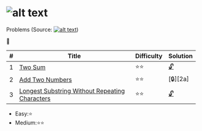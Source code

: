 ![alt text](https://raw.githubusercontent.com/lvncnt/Leetcode-OJ/master/Logo/logo.png "Logo")
========
Problems (Source: [![alt text](https://raw.githubusercontent.com/lvncnt/Leetcode-OJ/master/Logo/LeetCodeLogo.png "Leetcode")][0]) 

:key:

| #                 | Title           | Difficulty   | Solution 
| :-------------:   |-------------    | -----|  ----- 
| 1                 | [Two Sum][1]               | :star::star:  | [:unlock:][1a]
| 2                 | [Add Two Numbers][2]        |  :star::star:  | [:lock:][2a]  
| 3                 | [Longest Substring Without Repeating Characters][3]      |    :star::star:  | [:unlock:][3a]  

* Easy::star:
* Medium::star::star:

[0]: http://leetcode.com/
[1]: https://oj.leetcode.com/problems/two-sum/
[1a]: https://raw.githubusercontent.com/lvncnt/Leetcode-OJ/master/twoSum.py
[2]: https://oj.leetcode.com/problems/add-two-numbers/
[3]: https://oj.leetcode.com/problems/longest-substring-without-repeating-characters/
[3a]: https://raw.githubusercontent.com/lvncnt/Leetcode-OJ/master/lengthOfLongestSubstring.py




